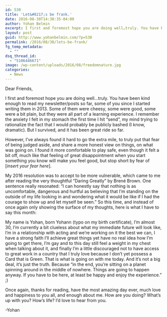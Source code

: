 ```yaml
---
id: 530
title: 'Let&#8217;s be frank.'
date: 2016-08-30T14:30:35-04:00
author: Yohan Belmin
excerpt: I first and foremost hope you are doing well…truly. You have been kind enough to read my newsletter/posts so far, some of you since I started writing them in 2013. Some of them were cheesy, some were good, some were a bit plain, but they were all part of a learning experience.
layout: post
guid: http://www.yohanbelmin.com/?p=530
permalink: /2016/08/30/lets-be-frank/
fg_temp_metadata:
  - ""
dsq_thread_id:
  - "5106446671"
image: /wp-content/uploads/2016/08/freedomnature.jpg
categories:
  - News
---
```

Dear Friends,

I first and foremost hope you are doing well…truly. You have been kind enough to read my newsletter/posts so far, some of you since I started writing them in 2013. Some of them were cheesy, some were good, some were a bit plain, but they were all part of a learning experience. I remember the anxiety I felt in my stomach the first time I hit “send”, my mind trying to rationalize the fact that I would probably be publicly bashed (I know, dramatic). But I survived, and it has been great ride so far.

However, I’ve always found it hard to go the extra mile, to truly put that fear of being judged aside, and share a more honest view on things, on what was going on. I found it more comfortable to play safe, even though it felt a bit off, much like that feeling of great disappointment when you start something you know will make you feel good, but stop short by fear of [_insert your fear here_].

My 2016 resolution was to accept to be more vulnerable, which came to me after reading the very thoughtful “Daring Greatly” by Brené Brown. One sentence really resonated: “I can honestly say that nothing is as uncomfortable, dangerous and hurtful as believing that I’m standing on the outside of my life looking in and wondering what it would be like if I had the courage to show up and let myself be seen.” So this time, and instead of once again only showing the surface of my thoughts, here is what I have to say this month:

My name is Yohan, born Yohann (typo on my birth certificate), I’m almost 30, I’m currently a bit clueless about what my immediate future will look like, I’m in a relationship with acting and we’re working on it the best we can, I have a strong faith I’ll achieve great things yet have no real idea how I’m going to get there, I’m gay and to this day still feel a weight in my chest when talking about it, and finally I’m a little discouraged not to have access to great work in a country that I truly love because I don’t yet possess a Card that is Green. That is what is going on with me today. And it’s not a big deal, it’s just the truth. Because “in the end, you’re sitting on a planet spinning around in the middle of nowhere. Things are going to happen anyway. If you have to be here, at least be happy and enjoy the experience.” ;)

Once again, thanks for reading, have the most amazing day ever, much love and happiness to you all, and enough about me. How are you doing? What’s up with you? How’s life? I’d love to hear from you.

-Yohan